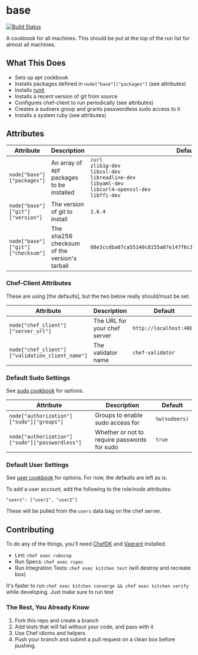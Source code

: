 # base

[![Build Status](https://travis-ci.org/sweeperio/chef-base.svg?branch=master)](https://travis-ci.org/sweeperio/chef-base)

A cookbook for all machines. This should be put at the top of the run list for almost all machines.

## What This Does

* Sets up apt cookbook
* Installs packages defined in `node["base"]["packages"]` (see attributes)
* Installs [runit]
* Installs a recent version of git from source
* Configures chef-client to run periodically (see attributes)
* Creates a sudoers group and grants passwordless sudo access to it
* Installs a system ruby (see attributes)

[runit]: http://smarden.org/runit/

## Attributes

Attribute|Description|Default
---------|-----------|-------
`node["base"]["packages"]` | An array of apt packages to be installed | `curl`<br>`zlib1g-dev`<br>`libssl-dev`<br>`libreadline-dev`<br>`libyaml-dev`<br>`libcurl4-openssl-dev`<br>`libffi-dev`
`node["base"]["git"]["version"]` | The version of git to install | `2.6.4`
`node["base"]["git"]["checksum"]` | The sha256 checksum of the version's tarball | `08e3ccdba87ca55140c8155a07e147f6c1cdd7b574690e960763b18474fd05ed`


### Chef-Client Attributes

These are using [the defaults], but the two below really should/must be set.

Attribute|Description|Default
---------|-----------|-------
`node["chef_client"]["server_url"]` | The URL for your chef server | `http://localhost:4000`
`node["chef_client"]["validation_client_name"]` | The validator name | `chef-validator`

[defaults]: https://github.com/cookbooks/chef-client

### Default Sudo Settings

See [sudo cookbook] for options.

Attribute|Description|Default
---------|-----------|-------
`node["authorization"]["sudo"]["groups"]` | Groups to enable sudo access for | `%w(sudoers)`
`node["authorization"]["sudo"]["passwordless"]` | Whether or not to require passwords for sudo | `true`

[sudo cookbook]: https://github.com/chef-cookbooks/sudo

### Default User Settings

See [user cookbook] for options. For now, the defaults are left as is.

To add a user account, add the following to the role/node attributes:

`"users": ["user1", "user2"]`

These will be pulled from the `users` data bag on the chef server.

[user cookbook]: https://github.com/fnichol/chef-user

## Contributing

To do any of the things, you'll need [ChefDK] and [Vagrant] installed.

* Lint: `chef exec rubocop`
* Run Specs: `chef exec rspec`
* Run Integration Tests: `chef exec kitchen test` (will destroy and recreate box)

It's faster to run `chef exec kitchen converge && chef exec kitchen verify` while developing. Just make sure to run test

### The Rest, You Already Know

1. Fork this repo and create a branch
1. Add tests that will fail without your code, and pass with it
1. Use Chef idioms and helpers
1. Push your branch and submit a pull request
on a clean box before pushing.

[ChefDK]: https://downloads.chef.io/chef-dk/
[Vagrant]: https://www.vagrantup.com/

